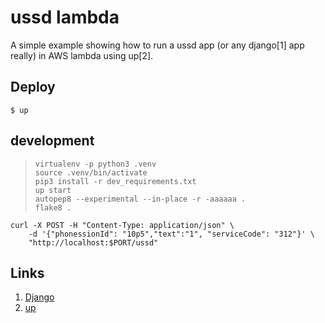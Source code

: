 
# ussd lambda

A simple example showing how to run a ussd app (or any django[1] app really) in AWS lambda using up[2].

## Deploy

```
$ up
```

## development
> `virtualenv -p python3 .venv`                             
> `source .venv/bin/activate`                            
> `pip3 install -r dev_requirements.txt`                                   
> `up start`                  
> `autopep8 --experimental --in-place -r -aaaaaa .`                          
> `flake8 .`                        
```
curl -X POST -H "Content-Type: application/json" \
    -d '{"phonessionId": "10p5","text":"1", "serviceCode": "312"}' \
    "http://localhost:$PORT/ussd"
```

## Links

1. [Django](https://www.djangoproject.com/)
2. [up](https://github.com/apex/up)
